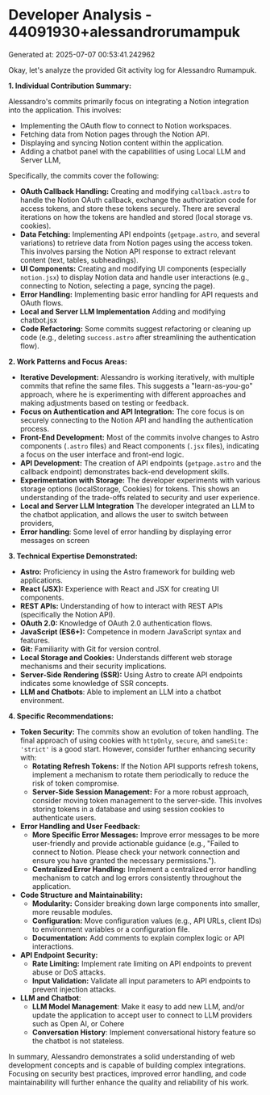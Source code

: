 # Developer Analysis - 44091930+alessandrorumampuk
Generated at: 2025-07-07 00:53:41.242962

Okay, let's analyze the provided Git activity log for Alessandro Rumampuk.

**1. Individual Contribution Summary:**

Alessandro's commits primarily focus on integrating a Notion integration into the application. This involves:

*   Implementing the OAuth flow to connect to Notion workspaces.
*   Fetching data from Notion pages through the Notion API.
*   Displaying and syncing Notion content within the application.
*   Adding a chatbot panel with the capabilities of using Local LLM and Server LLM,

Specifically, the commits cover the following:

*   **OAuth Callback Handling:** Creating and modifying `callback.astro` to handle the Notion OAuth callback, exchange the authorization code for access tokens, and store these tokens securely.  There are several iterations on how the tokens are handled and stored (local storage vs. cookies).
*   **Data Fetching:** Implementing API endpoints (`getpage.astro`, and several variations) to retrieve data from Notion pages using the access token.  This involves parsing the Notion API response to extract relevant content (text, tables, subheadings).
*   **UI Components:** Creating and modifying UI components (especially `notion.jsx`) to display Notion data and handle user interactions (e.g., connecting to Notion, selecting a page, syncing the page).
*   **Error Handling:** Implementing basic error handling for API requests and OAuth flows.
*   **Local and Server LLM Implementation** Adding and modifying chatbot.jsx
*   **Code Refactoring:** Some commits suggest refactoring or cleaning up code (e.g., deleting `success.astro` after streamlining the authentication flow).

**2. Work Patterns and Focus Areas:**

*   **Iterative Development:** Alessandro is working iteratively, with multiple commits that refine the same files. This suggests a "learn-as-you-go" approach, where he is experimenting with different approaches and making adjustments based on testing or feedback.
*   **Focus on Authentication and API Integration:**  The core focus is on securely connecting to the Notion API and handling the authentication process.
*   **Front-End Development:** Most of the commits involve changes to Astro components (`.astro` files) and React components (`.jsx` files), indicating a focus on the user interface and front-end logic.
*   **API Development:**  The creation of API endpoints (`getpage.astro` and the callback endpoint) demonstrates back-end development skills.
*   **Experimentation with Storage:** The developer experiments with various storage options (localStorage, Cookies) for tokens. This shows an understanding of the trade-offs related to security and user experience.
*  **Local and Server LLM Integration** The developer integrated an LLM to the chatbot application, and allows the user to switch between providers,
*   **Error handling**: Some level of error handling by displaying error messages on screen

**3. Technical Expertise Demonstrated:**

*   **Astro:**  Proficiency in using the Astro framework for building web applications.
*   **React (JSX):**  Experience with React and JSX for creating UI components.
*   **REST APIs:** Understanding of how to interact with REST APIs (specifically the Notion API).
*   **OAuth 2.0:** Knowledge of OAuth 2.0 authentication flows.
*   **JavaScript (ES6+):**  Competence in modern JavaScript syntax and features.
*   **Git:**  Familiarity with Git for version control.
*   **Local Storage and Cookies:** Understands different web storage mechanisms and their security implications.
*   **Server-Side Rendering (SSR):**  Using Astro to create API endpoints indicates some knowledge of SSR concepts.
*   **LLM and Chatbots**: Able to implement an LLM into a chatbot environment.

**4. Specific Recommendations:**

*   **Token Security:**  The commits show an evolution of token handling.  The final approach of using cookies with `httpOnly`, `secure`, and `sameSite: 'strict'` is a good start.  However, consider further enhancing security with:
    *   **Rotating Refresh Tokens:** If the Notion API supports refresh tokens, implement a mechanism to rotate them periodically to reduce the risk of token compromise.
    *   **Server-Side Session Management:** For a more robust approach, consider moving token management to the server-side. This involves storing tokens in a database and using session cookies to authenticate users.
*   **Error Handling and User Feedback:**
    *   **More Specific Error Messages:**  Improve error messages to be more user-friendly and provide actionable guidance (e.g., "Failed to connect to Notion.  Please check your network connection and ensure you have granted the necessary permissions.").
    *   **Centralized Error Handling:** Implement a centralized error handling mechanism to catch and log errors consistently throughout the application.
*   **Code Structure and Maintainability:**
    *   **Modularity:** Consider breaking down large components into smaller, more reusable modules.
    *   **Configuration:** Move configuration values (e.g., API URLs, client IDs) to environment variables or a configuration file.
    *   **Documentation:** Add comments to explain complex logic or API interactions.
*   **API Endpoint Security:**
    *   **Rate Limiting:** Implement rate limiting on API endpoints to prevent abuse or DoS attacks.
    *   **Input Validation:** Validate all input parameters to API endpoints to prevent injection attacks.
*   **LLM and Chatbot**:
    *  **LLM Model Management**: Make it easy to add new LLM, and/or update the application to accept user to connect to LLM providers such as Open AI, or Cohere
    *  **Conversation History**: Implement conversational history feature so the chatbot is not stateless.

In summary, Alessandro demonstrates a solid understanding of web development concepts and is capable of building complex integrations.  Focusing on security best practices, improved error handling, and code maintainability will further enhance the quality and reliability of his work.
